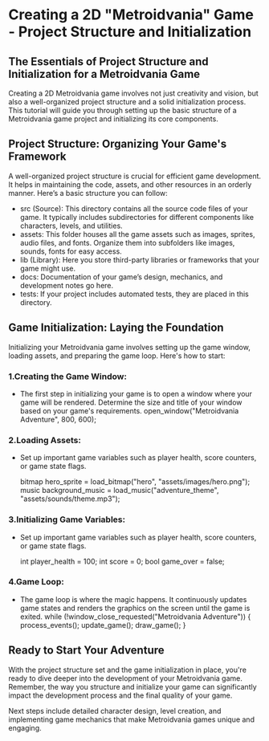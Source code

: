 # Creating a 2D "Metroidvania" Game - Project Structure and Initialization
## The Essentials of Project Structure and Initialization for a Metroidvania Game
Creating a 2D Metroidvania game involves not just creativity and vision, but also a well-organized project structure and a solid initialization process. This tutorial will guide you through setting up the basic structure of a Metroidvania game project and initializing its core components.

## Project Structure: Organizing Your Game's Framework
A well-organized project structure is crucial for efficient game development. It helps in maintaining the code, assets, and other resources in an orderly manner. Here’s a basic structure you can follow:

- src (Source): This directory contains all the source code files of your game. It typically includes subdirectories for different components like characters, levels, and utilities.
- assets: This folder houses all the game assets such as images, sprites, audio files, and fonts. Organize them into subfolders like images, sounds, fonts for easy access.
- lib (Library): Here you store third-party libraries or frameworks that your game might use.
- docs: Documentation of your game’s design, mechanics, and development notes go here.
- tests: If your project includes automated tests, they are placed in this directory.

## Game Initialization: Laying the Foundation
Initializing your Metroidvania game involves setting up the game window, loading assets, and preparing the game loop. Here's how to start:

### 1.Creating the Game Window:
- The first step in initializing your game is to open a window where your game will be rendered. Determine the size and title of your window based on your game's requirements.
    open_window("Metroidvania Adventure", 800, 600);

### 2.Loading Assets:
- Set up important game variables such as player health, score counters, or game state flags.

    bitmap hero_sprite = load_bitmap("hero", "assets/images/hero.png");
    music background_music = load_music("adventure_theme", "assets/sounds/theme.mp3");


### 3.Initializing Game Variables:
- Set up important game variables such as player health, score counters, or game state flags.

    int player_health = 100;
    int score = 0;
    bool game_over = false; 

### 4.Game Loop:
- The game loop is where the magic happens. It continuously updates game states and renders the graphics on the screen until the game is exited.
    while (!window_close_requested("Metroidvania Adventure"))
{
    process_events();
    update_game();
    draw_game();
}


## Ready to Start Your Adventure
With the project structure set and the game initialization in place, you're ready to dive deeper into the development of your Metroidvania game. Remember, the way you structure and initialize your game can significantly impact the development process and the final quality of your game.

Next steps include detailed character design, level creation, and implementing game mechanics that make Metroidvania games unique and engaging.